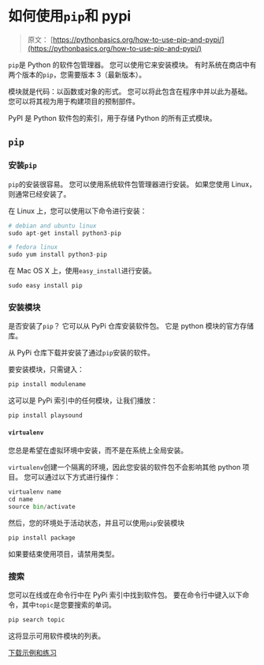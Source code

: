 # 如何使用`pip`和 pypi

> 原文： [https://pythonbasics.org/how-to-use-pip-and-pypi/](https://pythonbasics.org/how-to-use-pip-and-pypi/)

`pip`是 Python 的软件包管理器。 您可以使用它来安装模块。 有时系统在商店中有两个版本的`pip`，您需要版本 3（最新版本）。

模块就是代码：以函数或对象的形式。 您可以将此包含在程序中并以此为基础。 您可以将其视为用于构建项目的预制部件。

PyPI 是 Python 软件包的索引，用于存储 Python 的所有正式模块。



## `pip`

### 安装`pip`

`pip`的安装很容易。 您可以使用系统软件包管理器进行安装。 如果您使用 Linux，则通常已经安装了。

在 Linux 上，您可以使用以下命令进行安装：

```py
# debian and ubuntu linux
sudo apt-get install python3-pip

# fedora linux
sudo yum install python3-pip

```

在 Mac OS X 上，使用`easy_install`进行安装。

```py
sudo easy install pip

```

### 安装模块

是否安装了`pip`？ 它可以从 PyPi 仓库安装软件包。 它是 python 模块的官方存储库。

从 PyPi 仓库下载并安装了通过`pip`安装的软件。

要安装模块，只需键入：

```py
pip install modulename

```

这可以是 PyPi 索引中的任何模块，让我们播放：

```py
pip install playsound

```

#### `virtualenv`

您总是希望在虚拟环境中安装，而不是在系统上全局安装。

`virtualenv`创建一个隔离的环境，因此您安装的软件包不会影响其他 python 项目。 您可以通过以下方式进行操作：

```py
virtualenv name
cd name
source bin/activate

```

然后，您的环境处于活动状态，并且可以使用`pip`安装模块

```py
pip install package

```

如果要结束使用项目，请禁用类型。

### 搜索

您可以在线或在命令行中在 PyPi 索引中找到软件包。
要在命令行中键入以下命令，其中`topic`是您要搜索的单词。

```py
pip search topic

```

这将显示可用软件模块的列表。

[下载示例和练习](https://gum.co/dcsp)